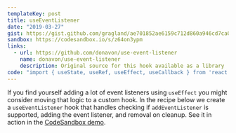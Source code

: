 ```yaml
---
templateKey: post
title: useEventListener
date: "2019-03-27"
gist: https://gist.github.com/gragland/ae701852ae6159c712d860a946cd7ca0
sandbox: https://codesandbox.io/s/z64on3ypm
links:
  - url: https://github.com/donavon/use-event-listener
    name: donavon/use-event-listener
    description: Original source for this hook available as a library
code: "import { useState, useRef, useEffect, useCallback } from 'react';\r\n\r\n\/\/ Usage\r\nfunction App(){\r\n  \/\/ State for storing mouse coordinates\r\n  const [coords, setCoords] = useState({ x: 0, y: 0 });\r\n  \r\n  \/\/ Event handler utilizing useCallback ...\r\n  \/\/ ... so that reference never changes.\r\n  const handler = useCallback(\r\n    ({ clientX, clientY }) => {\r\n      \/\/ Update coordinates\r\n      setCoords({ x: clientX, y: clientY });\r\n    },\r\n    [setCoords]\r\n  );\r\n  \r\n  \/\/ Add event listener using our hook\r\n  useEventListener('mousemove', handler);\r\n  \r\n  return (\r\n    <h1>\r\n      The mouse position is ({coords.x}, {coords.y})\r\n    <\/h1>\r\n  );\r\n}\r\n\r\n\/\/ Hook\r\nfunction useEventListener(eventName, handler, element = window){\r\n  \/\/ Create a ref that stores handler\r\n  const savedHandler = useRef();\r\n  \r\n  \/\/ Update ref.current value if handler changes.\r\n  \/\/ This allows our effect below to always get latest handler ...\r\n  \/\/ ... without us needing to pass it in effect deps array ...\r\n  \/\/ ... and potentially cause effect to re-run every render.\r\n  useEffect(() => {\r\n    savedHandler.current = handler;\r\n  }, [handler]);\r\n\r\n  useEffect(\r\n    () => {\r\n      \/\/ Make sure element supports addEventListener\r\n      \/\/ On \r\n      const isSupported = element && element.addEventListener;\r\n      if (!isSupported) return;\r\n      \r\n      \/\/ Create event listener that calls handler function stored in ref\r\n      const eventListener = event => savedHandler.current(event);\r\n      \r\n      \/\/ Add event listener\r\n      element.addEventListener(eventName, eventListener);\r\n      \r\n      \/\/ Remove event listener on cleanup\r\n      return () => {\r\n        element.removeEventListener(eventName, eventListener);\r\n      };\r\n    },\r\n    [eventName, element] \/\/ Re-run if eventName or element changes\r\n  );\r\n};"
---
```


If you find yourself adding a lot of event listeners using `useEffect` you might consider moving that logic to a custom hook. In the recipe below we create a `useEventListener` hook that handles checking if `addEventListener` is supported, adding the event listener, and removal on cleanup. See it in action in the [CodeSandbox demo](https://codesandbox.io/s/z64on3ypm).
